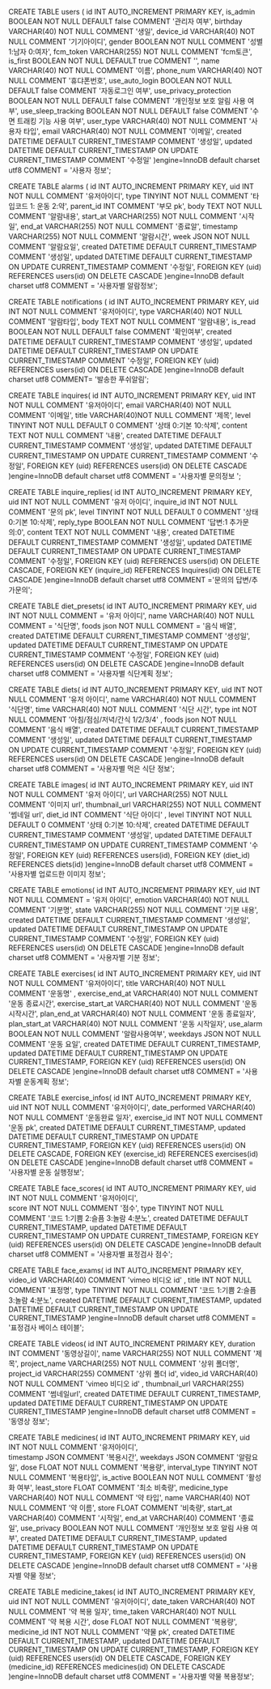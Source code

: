 CREATE TABLE users (
    id INT AUTO_INCREMENT PRIMARY KEY,
    is_admin BOOLEAN NOT NULL DEFAULT false COMMENT '관리자 여부',
    birthday VARCHAR(40) NOT NULL COMMENT '생일',
    device_id VARCHAR(40)  NOT NULL  COMMENT '기기아이디',
    gender BOOLEAN NOT NULL COMMENT '성별 1:남자 0:여자',
    fcm_token VARCHAR(255) NOT NULL COMMENT 'fcm토큰',
    is_first BOOLEAN NOT NULL DEFAULT true COMMENT '',
    name VARCHAR(40) NOT NULL COMMENT '이름',
    phone_num VARCHAR(40) NOT NULL COMMENT '휴댜폰번호',
    use_auto_login BOOLEAN NOT NULL DEFAULT false COMMENT '자동로그인 여부', 
    use_privacy_protection BOOLEAN NOT NULL DEFAULT false COMMENT '개인정보 보호 알림 사용 여부',
    use_sleep_tracking BOOLEAN NOT NULL DEFAULT false COMMENT '수면 트래킹 기능 사용 여부',
    user_type VARCHAR(40) NOT NULL COMMENT '사용자 타입',
    email VARCHAR(40) NOT NULL COMMENT '이메일',
    created DATETIME DEFAULT CURRENT_TIMESTAMP COMMENT '생성일',
    updated DATETIME DEFAULT CURRENT_TIMESTAMP ON UPDATE CURRENT_TIMESTAMP COMMENT '수정일'
)engine=InnoDB default charset utf8 COMMENT = '사용자 정보';

CREATE TABLE alarms (
    id INT AUTO_INCREMENT PRIMARY KEY,
    uid INT NOT NULL COMMENT '유저아이디',
    type TINYINT NOT NULL COMMENT '타입코드 1: 운동 2:약',
    parent_id INT COMMENT '부모 pk',
    body TEXT NOT NULL COMMENT '알람내용',
	start_at VARCHAR(255) NOT NULL COMMENT '시작일',
    end_at VARCHAR(255) NOT NULL COMMENT '종료알',
    timestamp VARCHAR(255) NOT NULL COMMENT '알람시간',
    week JSON NOT NULL COMMENT '알람요일',
	created DATETIME DEFAULT CURRENT_TIMESTAMP COMMENT '생성일',
    updated DATETIME DEFAULT CURRENT_TIMESTAMP ON UPDATE CURRENT_TIMESTAMP COMMENT '수정일',
    FOREIGN KEY (uid) REFERENCES users(id) ON DELETE CASCADE
)engine=InnoDB default charset utf8 COMMENT = '사용자별 알람정보';


CREATE TABLE notifications (
    id INT AUTO_INCREMENT PRIMARY KEY,
    uid INT NOT NULL  COMMENT '유저아이디',
    type VARCHAR(40)  NOT NULL  COMMENT '알람타입',
    body TEXT  NOT NULL  COMMENT '알람내용',
    is_read BOOLEAN NOT NULL DEFAULT false  COMMENT '확인여부',
	created DATETIME DEFAULT CURRENT_TIMESTAMP COMMENT '생성일',
    updated DATETIME DEFAULT CURRENT_TIMESTAMP ON UPDATE CURRENT_TIMESTAMP COMMENT '수정일',
    FOREIGN KEY (uid) REFERENCES users(id) ON DELETE CASCADE
)engine=InnoDB default charset utf8 COMMENT= '발송한 푸쉬알림';

CREATE TABLE inquires(
    id INT AUTO_INCREMENT PRIMARY KEY,
    uid INT NOT NULL COMMENT '유저아이디',
    email VARCHAR(40) NOT NULL COMMENT '이메일',
    title VARCHAR(40)NOT NULL COMMENT '제목',
    level TINYINT NOT NULL DEFAULT 0 COMMENT '상태 0:기본 10:삭제',
    content TEXT NOT NULL COMMENT '내용',
    created DATETIME DEFAULT CURRENT_TIMESTAMP COMMENT '생성일',
    updated DATETIME DEFAULT CURRENT_TIMESTAMP ON UPDATE CURRENT_TIMESTAMP COMMENT '수정일',
    FOREIGN KEY (uid) REFERENCES users(id) ON DELETE CASCADE
)engine=InnoDB default charset utf8 COMMENT = '사용자별 문의정보 ';

CREATE TABLE inquire_replies(
    id INT AUTO_INCREMENT PRIMARY KEY,
    uid INT NOT NULL COMMENT  '유저 아이디', 
    inquire_id INT NOT NULL COMMENT  '문의 pk',
    level TINYINT NOT NULL DEFAULT 0 COMMENT '상태 0:기본 10:삭제',
    reply_type BOOLEAN NOT NULL COMMENT '답변:1 추가문의:0',
    content TEXT NOT NULL COMMENT '내용',
    created DATETIME DEFAULT CURRENT_TIMESTAMP COMMENT '생성일',
    updated DATETIME DEFAULT CURRENT_TIMESTAMP ON UPDATE CURRENT_TIMESTAMP COMMENT '수정일',
    FOREIGN KEY (uid) REFERENCES users(id) ON DELETE CASCADE,
    FOREIGN KEY (inquire_id) REFERENCES Inquires(id) ON DELETE CASCADE
)engine=InnoDB default charset utf8 COMMENT ='문의의 답변/추가문의';

CREATE TABLE diet_presets(
    id INT AUTO_INCREMENT PRIMARY KEY,
    uid INT NOT NULL COMMENT = '유저 아이디', 
    name VARCHAR(40) NOT NULL COMMENT = '식단명',
    foods json NOT NULL COMMENT = '음식 배열',
    created DATETIME DEFAULT CURRENT_TIMESTAMP COMMENT '생성일',
    updated DATETIME DEFAULT CURRENT_TIMESTAMP ON UPDATE CURRENT_TIMESTAMP COMMENT '수정일',
    FOREIGN KEY (uid) REFERENCES users(id) ON DELETE CASCADE
)engine=InnoDB default charset utf8 COMMENT = '사용자별 식단계획 정보';

CREATE TABLE diets(
    id INT AUTO_INCREMENT PRIMARY KEY,
    uid INT NOT NULL COMMENT '유저 아이디', 
    name VARCHAR(40) NOT NULL COMMENT '식단명',
    time VARCHAR(40) NOT NULL COMMENT '식단 시간',
    type int NOT NULL COMMENT '아침/점심/저녁/간식 1/2/3/4' , 
    foods json NOT NULL COMMENT '음식 배열',
    created DATETIME DEFAULT CURRENT_TIMESTAMP COMMENT '생성일',
    updated DATETIME DEFAULT CURRENT_TIMESTAMP ON UPDATE CURRENT_TIMESTAMP COMMENT '수정일',
    FOREIGN KEY (uid) REFERENCES users(id) ON DELETE CASCADE
)engine=InnoDB default charset utf8 COMMENT = '사용자별 먹은 식단 정보';

CREATE TABLE images(
    id INT AUTO_INCREMENT PRIMARY KEY,
    uid INT NOT NULL COMMENT '유저 아이디', 
    url VARCHAR(255) NOT NULL COMMENT '이미지 url',
    thumbnail_url VARCHAR(255) NOT NULL COMMENT '썸네일 url',
    diet_id INT COMMENT '식단 아이디' ,
    level TINYINT NOT NULL DEFAULT 0 COMMENT '상태 0:기본 10:삭제',
    created DATETIME DEFAULT CURRENT_TIMESTAMP COMMENT '생성일',
    updated DATETIME DEFAULT CURRENT_TIMESTAMP ON UPDATE CURRENT_TIMESTAMP COMMENT '수정일',
    FOREIGN KEY (uid) REFERENCES users(id),
    FOREIGN KEY (diet_id) REFERENCES diets(id) 
)engine=InnoDB default charset utf8  COMMENT = '사용자별 업로드한 이미지 정보';

CREATE TABLE emotions(
    id INT AUTO_INCREMENT PRIMARY KEY,
    uid INT NOT NULL COMMENT = '유저 아이디', 
    emotion VARCHAR(40) NOT NULL COMMENT '기분명',
    state VARCHAR(255) NOT NULL COMMENT '기분 내용',
    created DATETIME DEFAULT CURRENT_TIMESTAMP COMMENT '생성일',
    updated DATETIME DEFAULT CURRENT_TIMESTAMP ON UPDATE CURRENT_TIMESTAMP COMMENT '수정일',
    FOREIGN KEY (uid) REFERENCES users(id) ON DELETE CASCADE
)engine=InnoDB default charset utf8 COMMENT = '사용자별 기분 정보';

CREATE TABLE exercises(
    id INT AUTO_INCREMENT PRIMARY KEY,
    uid INT NOT NULL COMMENT '유저아이디', 
    title VARCHAR(40) NOT NULL COMMENT '운동명' ,
    exercise_end_at VARCHAR(40) NOT NULL  COMMENT '운동 종료시간',
    exercise_start_at VARCHAR(40) NOT NULL  COMMENT '운동 시작시간',
    plan_end_at VARCHAR(40) NOT NULL  COMMENT '운동 종료일자',
    plan_start_at VARCHAR(40) NOT NULL  COMMENT '운동 시작일자',
    use_alarm BOOLEAN NOT NULL  COMMENT '알람사용여부',
    weekdays JSON NOT NULL  COMMENT '운동 요일',
    created DATETIME DEFAULT CURRENT_TIMESTAMP,
    updated DATETIME DEFAULT CURRENT_TIMESTAMP ON UPDATE CURRENT_TIMESTAMP,
    FOREIGN KEY (uid) REFERENCES users(id) ON DELETE CASCADE
)engine=InnoDB default charset utf8 COMMENT = '사용자별 운동계획 정보';

CREATE TABLE exercise_infos(
    id INT AUTO_INCREMENT PRIMARY KEY,
    uid INT NOT NULL  COMMENT '유저아이디',
    date_performed VARCHAR(40) NOT NULL  COMMENT '운동완료 일자',
    exercise_id INT NOT NULL  COMMENT '운동 pk',
    created DATETIME DEFAULT CURRENT_TIMESTAMP,
    updated DATETIME DEFAULT CURRENT_TIMESTAMP ON UPDATE CURRENT_TIMESTAMP,
    FOREIGN KEY (uid) REFERENCES users(id) ON DELETE CASCADE,
    FOREIGN KEY (exercise_id) REFERENCES exercises(id) ON DELETE CASCADE
)engine=InnoDB default charset utf8 COMMENT = '사용자별 운동 실행정보';

CREATE TABLE face_scores(
    id INT AUTO_INCREMENT PRIMARY KEY,
    uid INT NOT NULL  COMMENT '유저아이디',  
    score INT NOT NULL  COMMENT '점수',
    type TINYINT NOT NULL  COMMENT '코드 1:기쁨 2:슬픔 3:놀람 4:분노', 
    created DATETIME DEFAULT CURRENT_TIMESTAMP,
    updated DATETIME DEFAULT CURRENT_TIMESTAMP ON UPDATE CURRENT_TIMESTAMP,
    FOREIGN KEY (uid) REFERENCES users(id) ON DELETE CASCADE
)engine=InnoDB default charset utf8 COMMENT = '사용자별 표정검사 점수';

CREATE TABLE face_exams(
    id INT AUTO_INCREMENT PRIMARY KEY,
    video_id VARCHAR(40) COMMENT 'vimeo 비디오 id' ,
    title INT NOT NULL  COMMENT '표정명',
    type TINYINT NOT NULL  COMMENT '코드 1:기쁨 2:슬픔 3:놀람 4:분노', 
    created DATETIME DEFAULT CURRENT_TIMESTAMP,
    updated DATETIME DEFAULT CURRENT_TIMESTAMP ON UPDATE CURRENT_TIMESTAMP
)engine=InnoDB default charset utf8 COMMENT = '표정검사 베이스 테이블';

CREATE TABLE videos(
    id INT AUTO_INCREMENT PRIMARY KEY,
    duration INT COMMENT '동영상길이', 
    name VARCHAR(255) NOT NULL  COMMENT '제목',
    project_name VARCHAR(255) NOT NULL  COMMENT '상위 폴더명',
    project_id VARCHAR(255) COMMENT '상위 폴더 id',
    video_id VARCHAR(40) NOT NULL COMMENT 'vimeo 비디오 id' ,
    thumbnail_url VARCHAR(255) COMMENT '썸네일url',
    created DATETIME DEFAULT CURRENT_TIMESTAMP,
    updated DATETIME DEFAULT CURRENT_TIMESTAMP ON UPDATE CURRENT_TIMESTAMP
)engine=InnoDB default charset utf8 COMMENT = '동영상 정보';


CREATE TABLE medicines(
    id INT AUTO_INCREMENT PRIMARY KEY,
    uid INT NOT NULL  COMMENT '유저아이디',  
    timestamp JSON COMMENT '복용시간',
    weekdays JSON COMMENT '알람요일',
    dose FLOAT NOT NULL COMMENT '복용량',
    interval_type TINYINT NOT NULL COMMENT '복용타입',
    is_active BOOLEAN  NOT NULL COMMENT '활성화 여부',
    least_store FLOAT COMMENT '최소 비축량',
    medicine_type VARCHAR(40) NOT NULL COMMENT '약 타입',
    name VARCHAR(40) NOT NULL COMMENT '약 이름',
    store FLOAT COMMENT '비축량',
    start_at VARCHAR(40) COMMENT '시작일',
    end_at VARCHAR(40) COMMENT '종료일',
    use_privacy BOOLEAN NOT NULL COMMENT  '개인정보 보호 알림 사용 여부',
    created DATETIME DEFAULT CURRENT_TIMESTAMP,
    updated DATETIME DEFAULT CURRENT_TIMESTAMP ON UPDATE CURRENT_TIMESTAMP,
    FOREIGN KEY (uid) REFERENCES users(id) ON DELETE CASCADE
)engine=InnoDB default charset utf8 COMMENT = '사용자별 약물 정보';


CREATE TABLE medicine_takes(
    id INT AUTO_INCREMENT PRIMARY KEY,
    uid INT NOT NULL  COMMENT '유저아이디',
    date_taken VARCHAR(40) NOT NULL  COMMENT '약 복용 일자',
    time_taken VARCHAR(40)  NOT NULL  COMMENT '약 복용 시간',
    dose FLOAT NOT NULL COMMENT '복용량',
    medicine_id INT NOT NULL  COMMENT '약물 pk',
    created DATETIME DEFAULT CURRENT_TIMESTAMP,
    updated DATETIME DEFAULT CURRENT_TIMESTAMP ON UPDATE CURRENT_TIMESTAMP,
    FOREIGN KEY (uid) REFERENCES users(id) ON DELETE CASCADE,
    FOREIGN KEY (medicine_id) REFERENCES medicines(id) ON DELETE CASCADE
)engine=InnoDB default charset utf8 COMMENT = '사용자별 약물 복용정보';